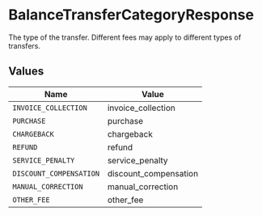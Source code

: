# BalanceTransferCategoryResponse

The type of the transfer. Different fees may apply to different types of transfers.


## Values

| Name                    | Value                   |
| ----------------------- | ----------------------- |
| `INVOICE_COLLECTION`    | invoice_collection      |
| `PURCHASE`              | purchase                |
| `CHARGEBACK`            | chargeback              |
| `REFUND`                | refund                  |
| `SERVICE_PENALTY`       | service_penalty         |
| `DISCOUNT_COMPENSATION` | discount_compensation   |
| `MANUAL_CORRECTION`     | manual_correction       |
| `OTHER_FEE`             | other_fee               |